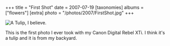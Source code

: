 +++
title = "First Shot"
date = 2007-07-19
[taxonomies]
albums = ["flowers"]
[extra]
photo = "/photos/2007/FirstShot.jpg"
+++

![A Tulip, I believe.](/photos/2007/FirstShot.jpg "First photo taken with my DSLR")

This is the first photo I ever took with my Canon Digital Rebel XTi. I think it's a tulip and it is from my backyard.
